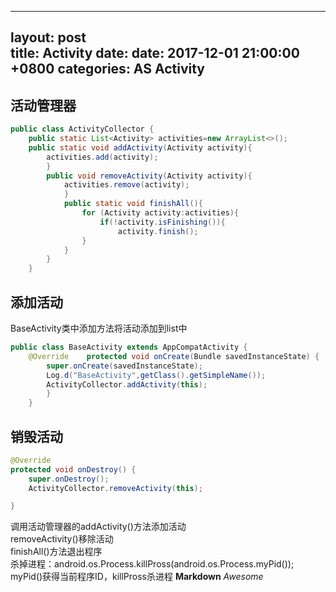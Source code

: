 
---  
layout: post  
title: Activity
date: date: 2017-12-01 21:00:00 +0800 
categories: AS Activity
--- 

## 活动管理器
```JAVA
public class ActivityCollector {    
	public static List<Activity> activities=new ArrayList<>();    
	public static void addActivity(Activity activity){        
		activities.add(activity);    
		}    
		public void removeActivity(Activity activity){        
			activities.remove(activity);    
			}    
			public static void finishAll(){        
				for (Activity activity:activities){            
					if(!activity.isFinishing()){                
						activity.finish();            
				}        
			}    
		}
	}
```

## 添加活动
BaseActivity类中添加方法将活动添加到list中  
```JAVA
public class BaseActivity extends AppCompatActivity {    
	@Override    protected void onCreate(Bundle savedInstanceState) {        
		super.onCreate(savedInstanceState);        
		Log.d("BaseActivity",getClass().getSimpleName());        
		ActivityCollector.addActivity(this);    
		}
	}
```
## 销毁活动
```JAVA
@Override
protected void onDestroy() {
    super.onDestroy();
    ActivityCollector.removeActivity(this);

}
```
调用活动管理器的addActivity()方法添加活动  
removeActivity()移除活动  
finishAll()方法退出程序  
杀掉进程：android.os.Process.killPross(android.os.Process.myPid());  
myPid()获得当前程序ID，killPross杀进程
**Markdown**
*Awesome*